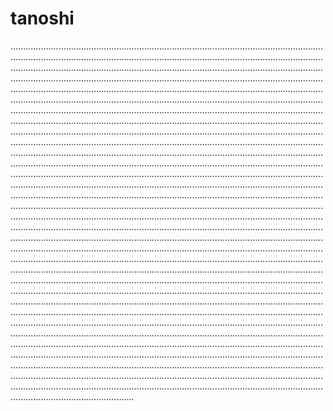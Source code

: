 # tanoshi
.............................................................................................................................................................................................................................................................................................................................................................................................................................................................................................................................................................................................................................................................................................................................................................................................................................................................................................................................................................................................................................................................................................................................................................................................................................................................................................................................................................................................................................................................................................................................................................................................................................................................................................................................................................................................................................................................................................................................................................................................................................................................................................................................................................................................................................................................................................................................................................................................................................................................................................................................................................................................................................................................................................................................................................................................................................................................................................................................................................................................................................................................................................................................................................................................................................................................................................................................................................................................................................................................................................................................................................................................................................................................................................................................................................................................................................................................................................................................................................................................................................................................................................................................................................................................................................................................................................................